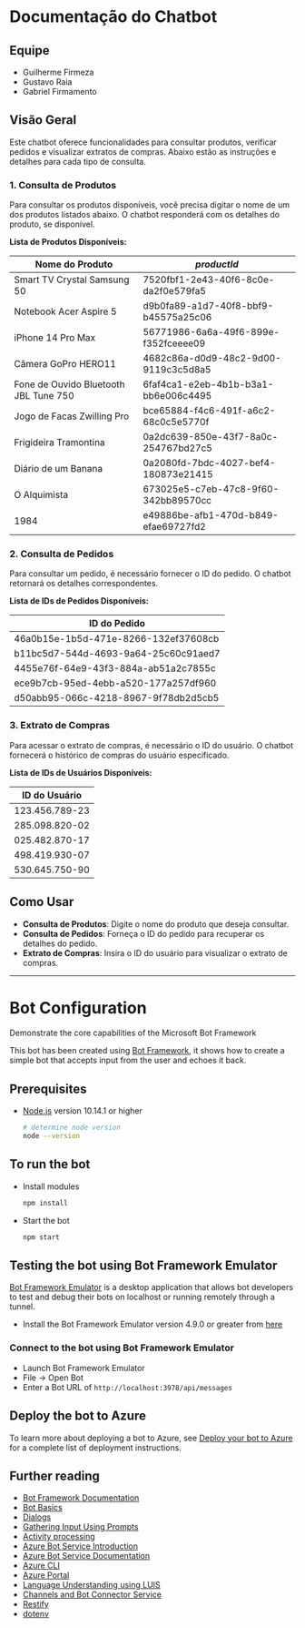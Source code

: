 # Documentação do Chatbot

## Equipe
- Guilherme Firmeza
- Gustavo Raia
- Gabriel Firmamento

## Visão Geral
Este chatbot oferece funcionalidades para consultar produtos, verificar pedidos e visualizar extratos de compras. Abaixo estão as instruções e detalhes para cada tipo de consulta.

### 1. Consulta de Produtos
Para consultar os produtos disponíveis, você precisa digitar o nome de um dos produtos listados abaixo. O chatbot responderá com os detalhes do produto, se disponível.

**Lista de Produtos Disponíveis:**

| Nome do Produto | _productId_ |
|----------------- |----------------- |
| Smart TV Crystal Samsung 50 | 7520fbf1-2e43-40f6-8c0e-da2f0e579fa5 |
| Notebook Acer Aspire 5 | d9b0fa89-a1d7-40f8-bbf9-b45575a25c06 |
| iPhone 14 Pro Max | 56771986-6a6a-49f6-899e-f352fceeee09 |
| Câmera GoPro HERO11 | 4682c86a-d0d9-48c2-9d00-9119c3c5d8a5 |
| Fone de Ouvido Bluetooth JBL Tune 750 | 6faf4ca1-e2eb-4b1b-b3a1-bb6e006c4495 |
| Jogo de Facas Zwilling Pro | bce65884-f4c6-491f-a6c2-68c0c5e5770f |
| Frigideira Tramontina | 0a2dc639-850e-43f7-8a0c-254767bd27c5 |
| Diário de um Banana | 0a2080fd-7bdc-4027-bef4-180873e21415 |
| O Alquimista| 673025e5-c7eb-47c8-9f60-342bb89570cc |
| 1984 | e49886be-afb1-470d-b849-efae69727fd2 |

### 2. Consulta de Pedidos
Para consultar um pedido, é necessário fornecer o ID do pedido. O chatbot retornará os detalhes correspondentes.

**Lista de IDs de Pedidos Disponíveis:**

| ID do Pedido |
|--------------|
| 46a0b15e-1b5d-471e-8266-132ef37608cb |
| b11bc5d7-544d-4693-9a64-25c60c91aed7 |
| 4455e76f-64e9-43f3-884a-ab51a2c7855c |
| ece9b7cb-95ed-4ebb-a520-177a257df960 |
| d50abb95-066c-4218-8967-9f78db2d5cb5 |

### 3. Extrato de Compras
Para acessar o extrato de compras, é necessário o ID do usuário. O chatbot fornecerá o histórico de compras do usuário especificado.

**Lista de IDs de Usuários Disponíveis:**

| ID do Usuário |
|---------------|
| 123.456.789-23 |
| 285.098.820-02 |
| 025.482.870-17 |
| 498.419.930-07 |
| 530.645.750-90 |

## Como Usar
- **Consulta de Produtos**: Digite o nome do produto que deseja consultar.
- **Consulta de Pedidos**: Forneça o ID do pedido para recuperar os detalhes do pedido.
- **Extrato de Compras**: Insira o ID do usuário para visualizar o extrato de compras.


------

# Bot Configuration
Demonstrate the core capabilities of the Microsoft Bot Framework

This bot has been created using [Bot Framework](https://dev.botframework.com), it shows how to create a simple bot that accepts input from the user and echoes it back.

## Prerequisites

- [Node.js](https://nodejs.org) version 10.14.1 or higher

    ```bash
    # determine node version
    node --version
    ```

## To run the bot

- Install modules

    ```bash
    npm install
    ```

- Start the bot

    ```bash
    npm start
    ```

## Testing the bot using Bot Framework Emulator

[Bot Framework Emulator](https://github.com/microsoft/botframework-emulator) is a desktop application that allows bot developers to test and debug their bots on localhost or running remotely through a tunnel.

- Install the Bot Framework Emulator version 4.9.0 or greater from [here](https://github.com/Microsoft/BotFramework-Emulator/releases)

### Connect to the bot using Bot Framework Emulator

- Launch Bot Framework Emulator
- File -> Open Bot
- Enter a Bot URL of `http://localhost:3978/api/messages`

## Deploy the bot to Azure

To learn more about deploying a bot to Azure, see [Deploy your bot to Azure](https://aka.ms/azuredeployment) for a complete list of deployment instructions.


## Further reading

- [Bot Framework Documentation](https://docs.botframework.com)
- [Bot Basics](https://docs.microsoft.com/azure/bot-service/bot-builder-basics?view=azure-bot-service-4.0)
- [Dialogs](https://docs.microsoft.com/en-us/azure/bot-service/bot-builder-concept-dialog?view=azure-bot-service-4.0)
- [Gathering Input Using Prompts](https://docs.microsoft.com/en-us/azure/bot-service/bot-builder-prompts?view=azure-bot-service-4.0)
- [Activity processing](https://docs.microsoft.com/en-us/azure/bot-service/bot-builder-concept-activity-processing?view=azure-bot-service-4.0)
- [Azure Bot Service Introduction](https://docs.microsoft.com/azure/bot-service/bot-service-overview-introduction?view=azure-bot-service-4.0)
- [Azure Bot Service Documentation](https://docs.microsoft.com/azure/bot-service/?view=azure-bot-service-4.0)
- [Azure CLI](https://docs.microsoft.com/cli/azure/?view=azure-cli-latest)
- [Azure Portal](https://portal.azure.com)
- [Language Understanding using LUIS](https://docs.microsoft.com/en-us/azure/cognitive-services/luis/)
- [Channels and Bot Connector Service](https://docs.microsoft.com/en-us/azure/bot-service/bot-concepts?view=azure-bot-service-4.0)
- [Restify](https://www.npmjs.com/package/restify)
- [dotenv](https://www.npmjs.com/package/dotenv)
